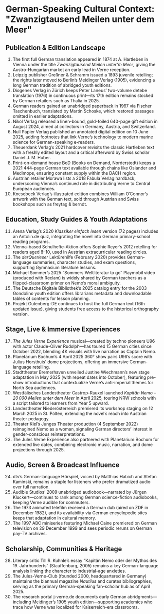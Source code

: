 # German-Speaking Cultural Context: "Zwanzigtausend Meilen unter dem Meer"

## Publication & Edition Landscape
1. The first full German translation appeared in 1874 at A. Hartleben in Vienna under the title *Zwanzigtausend Meilen unter’m Meer*, giving the Austro-Hungarian market an early lead in Verne reception.
2. Leipzig publisher Greßner & Schramm issued a 1893 juvenile retelling; the rights later moved to Berlin’s Meidinger Verlag (1905), evidencing a long German tradition of abridged youth editions.
3. Diogenes Verlag in Zürich keeps Peter Laneus’ two-volume detebe translation (1976) in continuous print—its 17th edition remains stocked by German retailers such as Thalia in 2025.
4. German readers gained an unabridged paperback in 1997 via Fischer Taschenbuch, translated by Martin Schoske, which restored passages omitted in earlier adaptations.
5. Nikol Verlag released a linen-bound, gold-foiled 640-page gift edition in August 2024, aimed at collectors in Germany, Austria, and Switzerland.
6. Null Papier Verlag published an annotated digital edition on 10 June 2025, adding footnotes that link Verne’s technology to modern marine science for German-speaking e-readers.
7. Theuerdank Verlag’s 2021 hardcover revisits the classic Hartleben text with a freshly edited layout and a critical afterword by Swiss scholar Daniel J. M. Huber.
8. Print-on-demand house BoD (Books on Demand, Norderstedt) keeps a 2021 444-page German text available through chains like Osiander and Medimops, ensuring constant supply within the DACH region.
9. Austrian retailer Morawa lists a 2018 Fabula Verlag hardback, underscoring Vienna’s continued role in distributing Verne to Central European audiences.
10. Knesebeck Verlag’s illustrated edition combines William O’Connor’s artwork with the German text, sold through Austrian and Swiss bookshops such as freytag & berndt.

## Education, Study Guides & Youth Adaptations
11. Arena Verlag’s 2020 *Klassiker einfach lesen* version (72 pages) includes an Antolin.de quiz, integrating the novel into German primary-school reading programs.
12. Vienna-based Schulhefte-Aktion offers Sophie Reyer’s 2012 retelling for readers aged 8–10, used in Austrian extracurricular reading circles.
13. The *derQuerleser* Lektürehilfe (February 2020) provides German-language summaries, character studies, and exam questions, supporting Gymnasium literature lessons.
14. Michael Sommer’s 2025 “Sommers Weltliteratur to go” Playmobil video (produced with Reclam) is widely shared by German teachers as a flipped-classroom primer on Nemo’s moral ambiguity.
15. The Deutsche Digitale Bibliothek’s 2025 catalog entry for the 2003 Gondolino youth edition offers librarians metadata and downloadable tables of contents for lesson planning.
16. Projekt Gutenberg-DE continues to host the full German text (16th updated issue), giving students free access to the historical orthography version.

## Stage, Live & Immersive Experiences
17. *The Jules Verne Experience* musical—created by techno pioneers U96 with actor Claude-Oliver Rudolph—has toured 15 German cities since October 2022, blending 4K visuals with live narration as Captain Nemo.
18. Planetarium Bochum’s 4 April 2025 360° show pairs U96’s score with Julius Horsthuis’ dome projections, offering an immersive German-language retelling.
19. Stadttheater Bremerhaven unveiled Justine Wiechmann’s new stage adaptation in May 2025 (with repeat dates into October), featuring pre-show introductions that contextualize Verne’s anti-imperial themes for North Sea audiences.
20. Westfälisches Landestheater Castrop-Rauxel launched *Kapitän Nemo – 20 000 Meilen unter dem Meer* in April 2025, touring NRW schools with a script tailored to learners from Year 5 upward.
21. Landestheater Niederösterreich premiered its workshop staging on 12 March 2025 in St. Pölten, extending the novel’s reach into Austrian theater pedagogy.
22. Theater Kiel’s Junges Theater production (4 September 2022) reimagined Nemo as a woman, signaling German directors’ interest in gender-conscious reinterpretations.
23. The Jules Verne Experience also partnered with Planetarium Bochum for extended live dates, combining electronic music, narration, and dome projections through 2025.

## Audio, Screen & Broadcast Influence
24. dtv’s German-language Hörspiel, voiced by Matthias Habich and Stefan Kaminski, remains a staple for listeners who prefer dramatized audio over full narration.
25. Audible Studios’ 2009 unabridged audiobook—narrated by Jürgen Kluckert—continues to rank among German science-fiction audiobooks, keeping Verne audible for commuters.
26. The 1973 animated telefilm received a German dub (aired on ZDF in December 1982), and its availability via German encyclopedic sites keeps that adaptation in cultural memory.
27. The 1997 ABC miniseries featuring Michael Caine premiered on German television on 29 December 1999 and sees periodic reruns on German pay-TV archives.

## Scholarship, Communities & Heritage
28. Literary critic Till R. Kuhnle’s essay “Kapitän Nemo oder der Mythos des 19. Jahrhunderts” (Stauffenburg, 2005) remains a key German-language analysis linking the character to industrial-age anxieties.
29. The Jules-Verne-Club (founded 2000, headquartered in Germany) maintains the biannual magazine *Nautilus* and curates bibliographies, serving as the primary German-speaking fan-scholar hub as of April 2025.
30. The research portal j-verne.de documents early German abridgments—including Meidinger’s 1905 youth edition—supporting academics who trace how Verne was localized for Kaiserreich-era classrooms.
